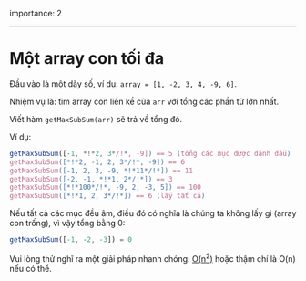 importance: 2

---

# Một array con tối đa

Đầu vào là một dãy số, ví dụ: `array = [1, -2, 3, 4, -9, 6]`.

Nhiệm vụ là: tìm array con liền kề của `arr` với tổng các phần tử lớn nhất.

Viết hàm `getMaxSubSum(arr)` sẽ trả về tổng đó.

Ví dụ:

```js
getMaxSubSum([-1, *!*2, 3*/!*, -9]) == 5 (tổng các mục được đánh dấu)
getMaxSubSum([*!*2, -1, 2, 3*/!*, -9]) == 6
getMaxSubSum([-1, 2, 3, -9, *!*11*/!*]) == 11
getMaxSubSum([-2, -1, *!*1, 2*/!*]) == 3
getMaxSubSum([*!*100*/!*, -9, 2, -3, 5]) == 100
getMaxSubSum([*!*1, 2, 3*/!*]) == 6 (lấy tất cả)
```

Nếu tất cả các mục đều âm, điều đó có nghĩa là chúng ta không lấy gì (array con trống), vì vậy tổng bằng 0:

```js
getMaxSubSum([-1, -2, -3]) = 0
```

Vui lòng thử nghĩ ra một giải pháp nhanh chóng: [O(n<sup>2</sup>)](https://vi.wikipedia.org/wiki/Kí_hiệu_O_lớn) hoặc thậm chí là O(n) nếu có thể.
